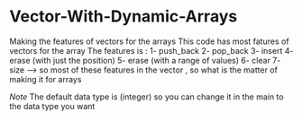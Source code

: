 # Vector-With-Dynamic-Arrays
Making the features of vectors for the arrays
This code has most fatures of vectors for the array 
The features is :
      1- push_back
      2- pop_back
      3- insert
      4- erase (with just the position)
      5- erase (with a range of values)
      6- clear
      7- size
--> so most of these features in the vector , so what is the matter of making it for arrays

*Note*
      The default data type is (integer) so you can change it in the main to the data type you want
